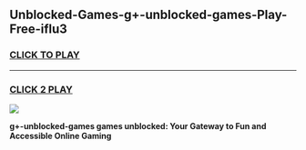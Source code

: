 
## Unblocked-Games-g+-unblocked-games-Play-Free-iflu3
<h3>
<a href="https://premium76.site?title=g+-unblocked-games&ref=19M">CLICK TO PLAY</a></h3>
<hr>

<h3>
<a href="https://premium76.site?title=g+-unblocked-games&ref=19M">CLICK 2 PLAY</a>
  
</h3>

<a href="https://premium76.site?title=g+-unblocked-games&ref=19M"><img src="https://clearcache.store/games.png"></a>


**g+-unblocked-games games unblocked: Your Gateway to Fun and Accessible Online Gaming**
